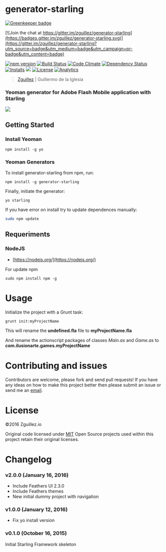 # generator-starling

[![Greenkeeper badge](https://badges.greenkeeper.io/zguillez/generator-starling.svg)](https://greenkeeper.io/)

[![Join the chat at https://gitter.im/zguillez/generator-starling](https://badges.gitter.im/zguillez/generator-starling.svg)](https://gitter.im/zguillez/generator-starling?utm_source=badge&utm_medium=badge&utm_campaign=pr-badge&utm_content=badge)

[![npm version](https://badge.fury.io/js/generator-starling.svg)](https://badge.fury.io/js/generator-starling)
[![Build Status](http://img.shields.io/travis/zguillez/generator-starling.svg)](https://github.com/zguillez/generator-starling)
[![Code Climate](http://img.shields.io/codeclimate/github/zguillez/generator-starling.svg)](https://codeclimate.com/github/zguillez/generator-starling)
[![Dependency Status](https://gemnasium.com/zguillez/generator-starling.svg)](https://gemnasium.com/zguillez/generator-starling)
[![Installs](https://img.shields.io/npm/dt/generator-starling.svg)](https://coveralls.io/r/zguillez/generator-starling)
![](https://reposs.herokuapp.com/?path=zguillez/generator-starling)
[![License](http://img.shields.io/:license-mit-blue.svg)](http://doge.mit-license.org)
[![Analytics](https://ga-beacon.appspot.com/UA-1125217-30/zguillez/generator-starling?pixel)](https://github.com/igrigorik/ga-beacon)

> [Zguillez](https://zguillez.io) | Guillermo de la Iglesia

### Yeoman generator for Adobe Flash Mobile application with Starling

![](http://zguillez.github.io/img/starling.png)

## Getting Started

### Install Yeoman

	npm install -g yo

### Yeoman Generators

To install generator-starling from npm, run:

	npm install -g generator-starling

Finally, initiate the generator:

	yo starling

If you have error on install try to update dependences manually:

```bash
sudo npm update
```

## Requeriments

### NodeJS

* [https://nodejs.org/](https://nodejs.org/)

For update npm

	sudo npm install npm -g

# Usage

Initialize the project with a Grunt task:

	grunt init:myProjectName

This will rename the **undefined.fla** file to **myProjectName.fla**

And rename the actionscript packages of classes *Main.as* and *Game.as* to **com.ilusionarte.games.myProjectName**   

# Contributing and issues
Contributors are welcome, please fork and send pull requests! If you have any ideas on how to make this project better then please submit an issue or send me an [email](mailto:mail@zguillez.io).

# License
©2016 Zguillez.io

Original code licensed under [MIT](https://en.wikipedia.org/wiki/MIT_License) Open Source projects used within this project retain their original licenses.

# Changelog
### v2.0.0 (January 16, 2016)
- Include Feathers UI 2.3.0
- Include Feathers themes
- New initial dummy project with navigation

### v1.0.0 (January 12, 2016)
- Fix yo install version

### v0.1.0 (October 16, 2015)
Initial Starling Framework skeleton